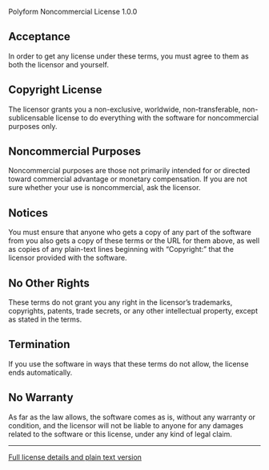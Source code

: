 Polyform Noncommercial License 1.0.0

## Acceptance

In order to get any license under these terms, you must agree to them as both the licensor and yourself.

## Copyright License

The licensor grants you a non-exclusive, worldwide, non-transferable, non-sublicensable license to do everything with the software for noncommercial purposes only.

## Noncommercial Purposes

Noncommercial purposes are those not primarily intended for or directed toward commercial advantage or monetary compensation. If you are not sure whether your use is noncommercial, ask the licensor.

## Notices

You must ensure that anyone who gets a copy of any part of the software from you also gets a copy of these terms or the URL for them above, as well as copies of any plain-text lines beginning with “Copyright:” that the licensor provided with the software.

## No Other Rights

These terms do not grant you any right in the licensor’s trademarks, copyrights, patents, trade secrets, or any other intellectual property, except as stated in the terms.

## Termination

If you use the software in ways that these terms do not allow, the license ends automatically.

## No Warranty

As far as the law allows, the software comes as is, without any warranty or condition, and the licensor will not be liable to anyone for any damages related to the software or this license, under any kind of legal claim.

---

[Full license details and plain text version](https://polyformproject.org/licenses/noncommercial/1.0.0/)